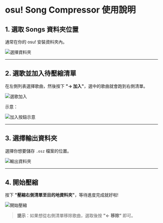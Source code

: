 # osu! Song Compressor 使用說明

## 1. 選取 Songs 資料夾位置
通常在你的 osu! 安裝資料夾內。

![選擇資料夾](https://github.com/user-attachments/assets/485eb367-b850-4b52-8451-f9cd5db730e5)

---

## 2. 選歌並加入待壓縮清單
在左側列表選擇歌曲，然後按下 **"→ 加入"**，選中的歌曲就會跑到右側清單。

![選歌加入](https://github.com/user-attachments/assets/2dbd380c-adf4-4142-a0cb-06840f7723b5)

示意：

![加入按鈕示意](https://github.com/user-attachments/assets/13f5925c-71ca-4124-a0e9-9091fae904d4)

---

## 3. 選擇輸出資料夾
選擇你想要儲存 `.osz` 檔案的位置。

![輸出資料夾](https://github.com/user-attachments/assets/bb430b12-1a58-40b0-b2fa-d8bf1007dfed)

---

## 4. 開始壓縮
按下 **"壓縮右側清單至目的地資料夾"**，等待進度完成就好啦!

![開始壓縮](https://github.com/user-attachments/assets/80c88523-a5d5-4f81-bbe0-f916f6ce46e4)

> **提示**：如果想從右側清單移除歌曲，選取後按 **"← 移除"** 即可。
